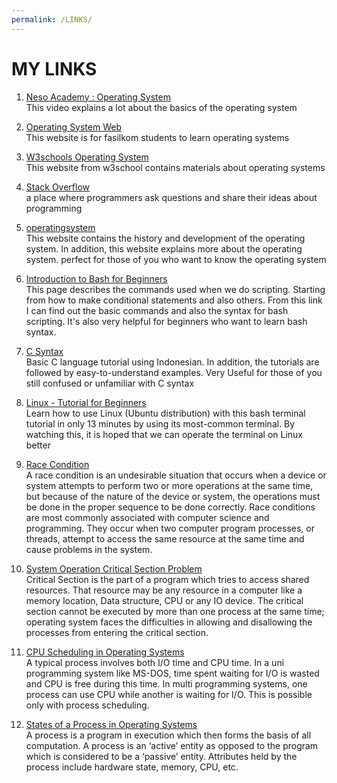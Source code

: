 ```yaml
---
permalink: /LINKS/
---
```


# MY LINKS

1. [Neso Academy : Operating System](https://www.youtube.com/watch?v=vBURTt97EkA&list=PLBlnK6fEyqRiVhbXDGLXDk_OQAeuVcp2O)<br>
This video explains a lot about the basics of the operating system

2. [Operating System Web](https://os.vlsm.org/)<br>
This website is for fasilkom students to learn operating systems

3. [W3schools Operating System](https://www.w3schools.in/operating-system-tutorial/intro/)<br>
This website from w3school contains materials about operating systems

4. [Stack Overflow](https://stackoverflow.com/)<br>
   a place where programmers ask questions and share their ideas about programming

5. [operatingsystem](https://www.operating-system.org/index.html)<br>
   This website contains the history and development of the operating system. In addition, this website explains more about the operating system. perfect for those of you who want to know the operating system

6. [Introduction to Bash for Beginners](https://livecodestream.dev/post/introduction-to-bash-for-beginners/)<br>
   This page describes the commands used when we do scripting. Starting from how to make conditional statements and also others. From this link I can find out the basic commands and also the syntax for bash scripting. It's also very helpful for beginners who want to learn bash syntax.

7. [C Syntax](https://www.petanikode.com/c-syntak/)<br>
   Basic C language tutorial using Indonesian. In addition, the tutorials are followed by easy-to-understand examples. Very Useful for those of you still confused or unfamiliar with C syntax

8. [Linux - Tutorial for Beginners](https://www.youtube.com/watch?v=BMGixkvJ-6w)<br>
   Learn how to use Linux (Ubuntu distribution) with this bash terminal tutorial in only 13 minutes by using its most-common terminal. By watching this, it is hoped that we can operate the terminal on Linux better

9. [Race Condition](https://searchstorage.techtarget.com/definition/race-condition)<br>
   A race condition is an undesirable situation that occurs when a device or system attempts to perform two or more operations at the same time, but because of the nature of the device or system, the operations must be done in the proper sequence to be done correctly. Race conditions are most commonly associated with computer science and programming. They occur when two computer program processes, or threads, attempt to access the same resource at the same time and cause problems in the system.

10. [System Operation Critical Section Problem](https://www.javatpoint.com/os-critical-section-problem)<br>
   Critical Section is the part of a program which tries to access shared resources. That resource may be any resource in a computer like a memory location, Data structure, CPU or any IO device. The critical section cannot be executed by more than one process at the same time; operating system faces the difficulties in allowing and disallowing the processes from entering the critical section.

11. [CPU Scheduling in Operating Systems](https://www.geeksforgeeks.org/cpu-scheduling-in-operating-systems/)<br>
   A typical process involves both I/O time and CPU time. In a uni programming system like MS-DOS, time spent waiting for I/O is wasted and CPU is free during this time. In multi programming systems, one process can use CPU while another is waiting for I/O. This is possible only with process scheduling.

12. [States of a Process in Operating Systems](https://www.geeksforgeeks.org/states-of-a-process-in-operating-systems/)<br>
   A process is a program in execution which then forms the basis of all computation. A process is an ‘active’ entity as opposed to the program which is considered to be a ‘passive’ entity. Attributes held by the process include hardware state, memory, CPU, etc.



